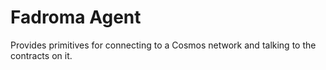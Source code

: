# Fadroma Agent

Provides primitives for connecting to a Cosmos network and talking to the contracts on it.
